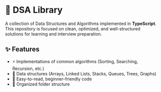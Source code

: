# 📘 DSA Library

A collection of Data Structures and Algorithms implemented in **TypeScript**.  
This repository is focused on clean, optimized, and well-structured solutions for learning and interview preparation.

## ✨ Features
- ⚡ Implementations of common algorithms (Sorting, Searching, Recursion, etc.)
- 🧩 Data structures (Arrays, Linked Lists, Stacks, Queues, Trees, Graphs)
- 📖 Easy-to-read, beginner-friendly code
- 📂 Organized folder structure
